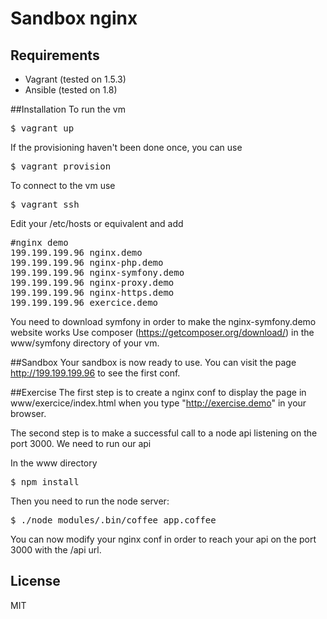 # Sandbox nginx

## Requirements
+ Vagrant (tested on 1.5.3)
+ Ansible (tested on 1.8)

##Installation
To run the vm
<pre>
$ vagrant up
</pre>

If the provisioning haven't been done once, you can use
<pre>
$ vagrant provision
</pre>

To connect to the vm use

<pre>
$ vagrant ssh
</pre>

Edit your /etc/hosts or equivalent and add  
<pre>
#nginx demo
199.199.199.96 nginx.demo
199.199.199.96 nginx-php.demo
199.199.199.96 nginx-symfony.demo
199.199.199.96 nginx-proxy.demo
199.199.199.96 nginx-https.demo
199.199.199.96 exercice.demo
</pre>

You need to download symfony in order to make the nginx-symfony.demo website works
Use composer (https://getcomposer.org/download/) in the www/symfony directory of your vm.

##Sandbox
Your sandbox is now ready to use.
You can visit the page http://199.199.199.96 to see the first conf.


##Exercise
The first step is to create a nginx conf to display the page in www/exercice/index.html when you type "http://exercise.demo" in your browser.

The second step is to make a successful call to a node api listening on the port 3000. 
We need to run our api

In the www directory 
<pre>
$ npm install
</pre>

Then you need to run the node server:
<pre>
$ ./node_modules/.bin/coffee app.coffee
</pre>

You can now modify your nginx conf in order to reach your api on the port 3000 with the /api url.

## License
MIT
